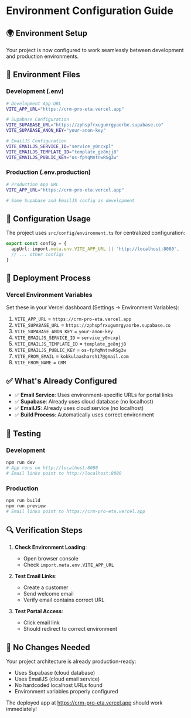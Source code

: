 # Environment Configuration Guide

## 🌍 Environment Setup

Your project is now configured to work seamlessly between development and production environments.

## 📁 Environment Files

### Development (.env)
```bash
# Development App URL
VITE_APP_URL="https://crm-pro-eta.vercel.app"

# Supabase Configuration
VITE_SUPABASE_URL="https://zphspfrxugumrgyaorbe.supabase.co"
VITE_SUPABASE_ANON_KEY="your-anon-key"

# EmailJS Configuration
VITE_EMAILJS_SERVICE_ID="service_y0ncxpl"
VITE_EMAILJS_TEMPLATE_ID="template_ge8njj8"
VITE_EMAILJS_PUBLIC_KEY="os-fpYqMntnwRSg3w"
```

### Production (.env.production)
```bash
# Production App URL
VITE_APP_URL="https://crm-pro-eta.vercel.app"

# Same Supabase and EmailJS config as development
```

## 🔧 Configuration Usage

The project uses `src/config/environment.ts` for centralized configuration:

```typescript
export const config = {
  appUrl: import.meta.env.VITE_APP_URL || 'http://localhost:8080',
  // ... other configs
}
```

## 🚀 Deployment Process

### Vercel Environment Variables
Set these in your Vercel dashboard (Settings → Environment Variables):

1. `VITE_APP_URL` = `https://crm-pro-eta.vercel.app`
2. `VITE_SUPABASE_URL` = `https://zphspfrxugumrgyaorbe.supabase.co`
3. `VITE_SUPABASE_ANON_KEY` = `your-anon-key`
4. `VITE_EMAILJS_SERVICE_ID` = `service_y0ncxpl`
5. `VITE_EMAILJS_TEMPLATE_ID` = `template_ge8njj8`
6. `VITE_EMAILJS_PUBLIC_KEY` = `os-fpYqMntnwRSg3w`
7. `VITE_FROM_EMAIL` = `kokkulaasharsh17@gmail.com`
8. `VITE_FROM_NAME` = `CRM`

## ✅ What's Already Configured

- ✅ **Email Service**: Uses environment-specific URLs for portal links
- ✅ **Supabase**: Already uses cloud database (no localhost)
- ✅ **EmailJS**: Already uses cloud service (no localhost)
- ✅ **Build Process**: Automatically uses correct environment

## 🧪 Testing

### Development
```bash
npm run dev
# App runs on http://localhost:8080
# Email links point to http://localhost:8080
```

### Production
```bash
npm run build
npm run preview
# Email links point to https://crm-pro-eta.vercel.app
```

## 🔍 Verification Steps

1. **Check Environment Loading**:
   - Open browser console
   - Check `import.meta.env.VITE_APP_URL`

2. **Test Email Links**:
   - Create a customer
   - Send welcome email
   - Verify email contains correct URL

3. **Test Portal Access**:
   - Click email link
   - Should redirect to correct environment

## 🎯 No Changes Needed

Your project architecture is already production-ready:
- Uses Supabase (cloud database)
- Uses EmailJS (cloud email service)
- No hardcoded localhost URLs found
- Environment variables properly configured

The deployed app at https://crm-pro-eta.vercel.app should work immediately!